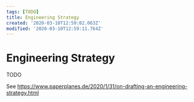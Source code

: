```yaml
---
tags: [TODO]
title: Engineering Strategy
created: '2020-03-10T12:59:02.063Z'
modified: '2020-03-10T12:59:11.764Z'
---
```


# Engineering Strategy

TODO

See https://www.paperplanes.de/2020/1/31/on-drafting-an-engineering-strategy.html
